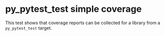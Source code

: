 # py_pytest_test simple coverage

This test shows that coverage reports can be collected for a library
from a `py_pytest_test` target.
